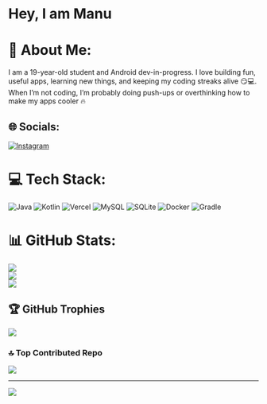 # Hey, I am Manu

# 💫 About Me:
I am a 19-year-old student and Android dev-in-progress. I love building fun, useful apps, learning new things, and keeping my coding streaks alive 😏💻. When I’m not coding, I’m probably doing push-ups or overthinking how to make my apps cooler 🔥


## 🌐 Socials:
[![Instagram](https://img.shields.io/badge/Instagram-%23E4405F.svg?logo=Instagram&logoColor=white)](https://instagram.com/_azaral) 

# 💻 Tech Stack:
![Java](https://img.shields.io/badge/java-%23ED8B00.svg?style=for-the-badge&logo=openjdk&logoColor=white) ![Kotlin](https://img.shields.io/badge/kotlin-%237F52FF.svg?style=for-the-badge&logo=kotlin&logoColor=white) ![Vercel](https://img.shields.io/badge/vercel-%23000000.svg?style=for-the-badge&logo=vercel&logoColor=white) ![MySQL](https://img.shields.io/badge/mysql-4479A1.svg?style=for-the-badge&logo=mysql&logoColor=white) ![SQLite](https://img.shields.io/badge/sqlite-%2307405e.svg?style=for-the-badge&logo=sqlite&logoColor=white) ![Docker](https://img.shields.io/badge/docker-%230db7ed.svg?style=for-the-badge&logo=docker&logoColor=white) ![Gradle](https://img.shields.io/badge/Gradle-02303A.svg?style=for-the-badge&logo=Gradle&logoColor=white)
# 📊 GitHub Stats:

![](https://github-readme-stats.vercel.app/api?username=manu-paul20&theme=radical&hide_border=false&include_all_commits=true&count_private=true)<br/>
![](https://nirzak-streak-stats.vercel.app/?user=manu-paul20&theme=radical&hide_border=false)<br/>
![](https://github-readme-stats.vercel.app/api/top-langs/?username=manu-paul20&theme=radical&hide_border=false&include_all_commits=true&count_private=true&layout=compact)
## 🏆 GitHub Trophies
![](https://github-profile-trophy.vercel.app/?username=manu-paul20&theme=radical&no-frame=false&no-bg=true&margin-w=4)

### 🔝 Top Contributed Repo
![](https://github-contributor-stats.vercel.app/api?username=manu-paul20&limit=5&theme=dark&combine_all_yearly_contributions=true)

---
[![](https://visitcount.itsvg.in/api?id=manu-paul20&icon=2&color=0)](https://visitcount.itsvg.in)

<!-- Proudly created with GPRM ( https://gprm.itsvg.in ) -->
